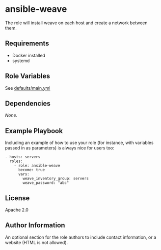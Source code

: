 ansible-weave
=========

The role will install weave on each host and create a network between them.

Requirements
------------

 - Docker installed
 - systemd

Role Variables
--------------

See [defaults/main.yml](defaults/main.yml)

Dependencies
------------

_None._

Example Playbook
----------------

Including an example of how to use your role (for instance, with variables passed in as parameters) is always nice for users too:

    - hosts: servers
      roles:
        - role: ansible-weave
          become: true
          vars:
            weave_inventory_group: servers
            weave_password: "abc"

License
-------

Apache 2.0

Author Information
------------------

An optional section for the role authors to include contact information, or a website (HTML is not allowed).
